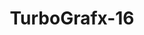 ---
title: TurboGrafx-16
slug: turbografx-16
company: nec
logo: '<path d="M-2.48689958e-14,9 L9.906,9 L9.906,11.915 L7.007,11.915 L7.007,51.483 L3.503,51.483 L3.503,11.915 L-2.48689958e-14,11.915 L-2.48689958e-14,9 Z M18.88,48.587 L22.747,48.587 L22.747,20.865 L26.129,20.865 L26.129,48.587 C26.129,50.382 24.499,51.652 22.827,51.652 L18.88,51.652 C17.114,51.652 15.538,50.215 15.538,48.551 L15.538,20.865 L18.88,20.865 L18.88,48.587 Z M91.608,27.636 L96.773,27.636 L96.773,51.68 L89.494,51.68 C87.938,51.68 86.021,50.488 86.021,48.681 L86.021,12.336 C86.021,10.809 87.621,9.183 89.418,9.183 L93.39,9.183 C95.152,9.183 96.75,10.795 96.75,12.301 L96.75,20.911 L93.269,20.911 L93.269,12.421 L89.313,12.421 L89.313,48.708 L93.36,48.708 L93.36,30.579 L91.608,30.579 L91.608,27.636 Z M141.554,36.924 L141.554,51.497 L138.293,51.497 L138.293,23.586 C138.293,22.325 139.547,20.951 141.132,20.951 L146.508,20.951 L146.508,23.641 L141.554,23.641 L141.554,33.954 L145.633,33.954 L145.633,36.937 L141.554,36.924 Z M153.122,20.959 L156.545,20.959 L156.545,32.076 L158.478,34.019 L160.37,32.13 L160.37,20.959 L163.752,20.959 L163.752,31.536 C163.752,32.827 160.411,36.23 160.411,36.23 C160.411,36.23 163.793,39.631 163.793,41.009 L163.793,51.559 L160.611,51.559 L160.611,40.575 L158.558,38.498 L156.504,40.548 L156.504,51.559 L153.122,51.559 L153.122,41.034 C153.122,39.74 156.704,36.203 156.704,36.203 C156.704,36.203 153.122,32.839 153.122,31.483 L153.122,20.959 Z M40.787,36.993 L44.109,51.566 L40.968,51.566 L37.405,37.218 L36.197,37.218 L36.197,51.62 L32.995,51.62 L32.995,20.966 L39.941,20.966 C41.814,20.966 43.46,22.31 43.46,23.753 L43.46,33.785 C43.46,35.621 41.934,36.993 40.787,36.993 Z M40.153,33.995 L40.153,23.936 L36.317,23.936 L36.317,33.995 L40.153,33.995 Z M111.639,36.913 L114.962,51.483 L111.822,51.483 L108.257,37.136 L107.048,37.136 L107.048,51.54 L103.849,51.54 L103.849,20.883 L110.795,20.883 C112.666,20.883 114.314,22.229 114.314,23.672 L114.314,33.704 C114.314,35.539 112.787,36.913 111.639,36.913 Z M110.959,33.881 L110.959,23.822 L107.126,23.822 L107.126,33.881 L110.959,33.881 Z M60.576,37.715 C60.593,39.087 60.576,48.645 60.576,48.645 C60.576,50.635 58.916,51.559 57.436,51.559 L50.127,51.559 L50.127,20.958 L57.436,20.958 C59.021,20.958 60.576,22.107 60.576,23.873 L60.576,33.231 C60.576,34.535 59.128,35.473 59.128,35.473 C59.128,35.473 60.562,36.341 60.576,37.715 Z M57.285,48.561 L57.285,37.155 L53.45,37.155 L53.45,48.561 L57.285,48.561 Z M57.285,33.988 L57.285,23.929 L53.45,23.929 L53.45,33.988 L57.285,33.988 Z M74.575,20.732 C76.598,20.732 78.123,22.414 78.123,23.534 L78.123,48.535 C78.123,49.866 76.508,51.534 74.892,51.534 L70.754,51.534 C69.244,51.534 67.455,50.077 67.455,48.471 L67.455,23.618 C67.455,22.371 68.851,20.732 70.769,20.732 L72.642,20.732 L74.575,20.732 Z M74.695,48.375 L74.695,23.759 L70.99,23.759 L70.99,48.375 L74.695,48.375 Z M128.303,20.951 C130.238,20.951 131.504,22.091 131.505,23.921 L131.505,51.497 L128.303,51.497 L128.303,36.924 L124.257,36.924 L124.257,51.497 L121.056,51.497 L121.056,23.753 C121.056,22.52 122.173,20.951 124.077,20.951 L128.303,20.951 Z M128.211,33.898 L128.211,24.034 L124.378,24.034 L124.378,33.898 L128.211,33.898 Z M183.058,37.202 L192.969,37.202 L192.969,40.899 L183.058,40.899 L183.058,37.202 Z M184.281,20.526 C192.962,20.526 200,27.563 200,36.244 C200,44.925 192.961,51.963 184.281,51.963 C175.6,51.963 168.565,44.925 168.565,36.244 C168.565,27.563 175.6,20.526 184.281,20.526 Z M178.932,42.702 L178.932,40.927 L177.357,40.927 L177.357,29.929 L173.978,29.929 L173.978,31.732 L175.555,31.732 L175.555,40.956 L173.948,40.956 L173.948,42.702 L178.932,42.702 Z M194.687,33.279 L194.687,30.959 L193.715,29.985 L182.401,29.985 L181.339,31.046 L181.339,41.502 L182.485,42.647 L193.542,42.647 L194.687,41.502 L194.687,36.431 L193.772,35.513 L182.971,35.513 L182.971,31.675 L193.085,31.675 L193.085,33.279 L194.687,33.279 Z" />'
disc: false
cartridge: true
color: yellow-700
order: 31
---
